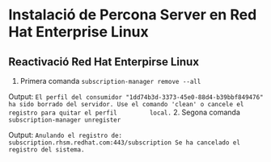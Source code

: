 # Instalació de Percona Server en Red Hat Enterprise Linux

## Reactivació Red Hat Enterpirse Linux
1. Primera comanda
 `subscription-manager remove --all`
 
 Output:
    ```
    El perfil del consumidor "1dd74b3d-3373-45e0-88d4-b39bbf849476" ha sido borrado del servidor. Use el comando 'clean' o cancele el registro para quitar el perfil         local.
    ```
2. Segona comanda
    `subscription-manager unregister`
  
Output:
    ```
    Anulando el registro de: subscription.rhsm.redhat.com:443/subscription
    Se ha cancelado el registro del sistema.
    ```
  
